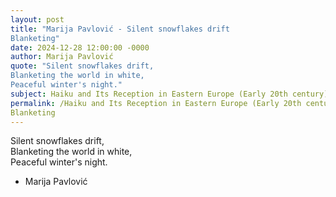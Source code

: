 ```yaml
---
layout: post
title: "Marija Pavlović - Silent snowflakes drift  
Blanketing"
date: 2024-12-28 12:00:00 -0000
author: Marija Pavlović
quote: "Silent snowflakes drift,  
Blanketing the world in white,  
Peaceful winter's night."
subject: Haiku and Its Reception in Eastern Europe (Early 20th century)
permalink: /Haiku and Its Reception in Eastern Europe (Early 20th century)/Marija Pavlović/Marija Pavlović - Silent snowflakes drift  
Blanketing
---
```


Silent snowflakes drift,  
Blanketing the world in white,  
Peaceful winter's night.

- Marija Pavlović
